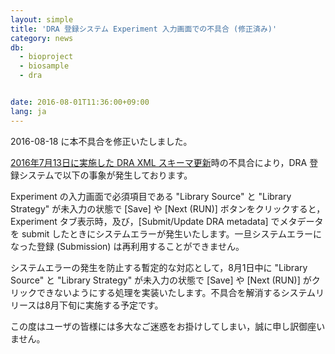 ```yaml
---
layout: simple
title: 'DRA 登録システム Experiment 入力画面での不具合 (修正済み)'
category: news
db:
  - bioproject
  - biosample
  - dra


date: 2016-08-01T11:36:00+09:00
lang: ja
---
```


<p class="attention">2016-08-18 に本不具合を修正いたしました。</p>

<p><a href="/news/ja/2016-07-13.html">2016年7月13日に実施した DRA XML スキーマ更新</a>時の不具合により，DRA 登録システムで以下の事象が発生しております。</p>

<p>Experiment の入力画面で必須項目である "Library Source" と "Library Strategy" が未入力の状態で [Save] や [Next (RUN)] ボタンをクリックすると，Experiment タブ表示時，及び，[Submit/Update DRA metadata] でメタデータを submit したときにシステムエラーが発生いたします。一旦システムエラーになった登録 (Submission) は再利用することができません。</p>

<p>システムエラーの発生を防止する暫定的な対応として，8月1日中に "Library Source" と "Library Strategy" が未入力の状態で [Save] や [Next (RUN)] がクリックできないようにする処理を実装いたします。不具合を解消するシステムリリースは8月下旬に実施する予定です。</p>

<p>この度はユーザの皆様には多大なご迷惑をお掛けしてしまい，誠に申し訳御座いません。</p>
